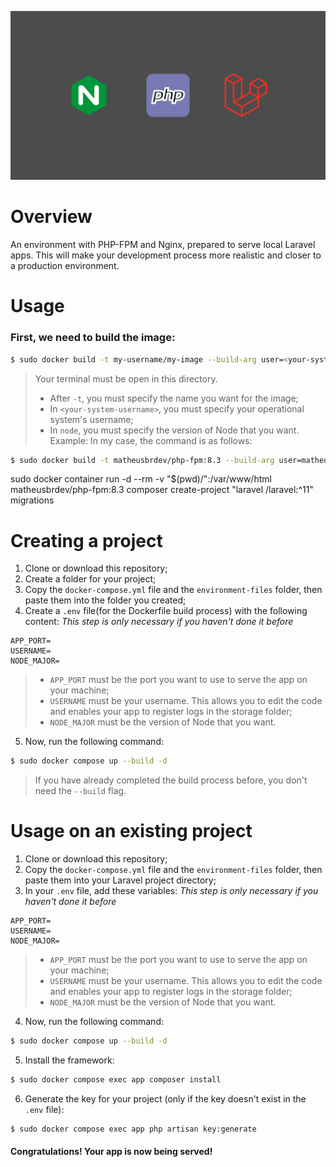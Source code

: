 ![wallpaper](./repository-img/wallpaper-nginx-php-laravel.jpg)
# Overview
An environment with PHP-FPM and Nginx, prepared to serve local Laravel apps.
This will make your development process more realistic and closer to a production environment.

# Usage
### First, we need to build the image:
```bash
$ sudo docker build -t my-username/my-image --build-arg user=<your-system-username> --build-arg node=22 ./environment-files/ 
```
> Your terminal must be open in this directory.
> * After `-t`, you must specify the name you want for the image;
> * In `<your-system-username>`, you must specify your operational system's username;
> * In `node`, you must specify the version of Node that you want.
Example: 
In my case, the command is as follows:
```bash
$ sudo docker build -t matheusbrdev/php-fpm:8.3 --build-arg user=matheusbrdev --build-arg node=22 ./environment-files/ 
```

sudo docker container run -d --rm -v "$(pwd)/":/var/www/html matheusbrdev/php-fpm:8.3 composer create-project "laravel
/laravel:^11" migrations

# Creating a project 
1. Clone or download this repository;
2. Create a folder for your project;
3. Copy the `docker-compose.yml` file and the `environment-files` folder,
then paste them into the folder you created;
4. Create a `.env` file(for the Dockerfile build process) with the following content:
*This step is only necessary if you haven't done it before* 
```env
APP_PORT=
USERNAME=
NODE_MAJOR=
```
> * `APP_PORT` must be the port you want to use to serve the app on your machine;
> * `USERNAME` must be your username. This allows you to edit the code and enables your app to register logs in the storage folder;
> * `NODE_MAJOR` must be the version of Node that you want.
5. Now, run the following command:
```bash
$ sudo docker compose up --build -d
```
> If you have already completed the build process before, you don't need the `--build` flag.

# Usage on an existing project
1. Clone or download this repository;
2. Copy the `docker-compose.yml` file and the `environment-files` folder,
then paste them into your Laravel project directory;
3. In your `.env` file, add these variables:
*This step is only necessary if you haven't done it before* 
```env
APP_PORT=
USERNAME=
NODE_MAJOR=
```
> * `APP_PORT` must be the port you want to use to serve the app on your machine;
> * `USERNAME` must be your username. This allows you to edit the code and enables your app to register logs in the storage folder;
> * `NODE_MAJOR` must be the version of Node that you want.
4. Now, run the following command:
```bash
$ sudo docker compose up --build -d
```
5. Install the framework:
```bash
$ sudo docker compose exec app composer install
```
6. Generate the key for your project (only if the key doesn't exist in the `.env` file):
```bash
$ sudo docker compose exec app php artisan key:generate
```
#### Congratulations! Your app is now being served!